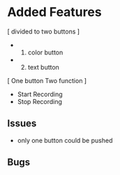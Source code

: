 # Added Features

[ divided to two buttons ]
 - 1. color button
 - 2. text button
 
[ One button Two function ]
 - Start Recording
 - Stop Recording


## Issues
- only one button could be pushed


## Bugs


